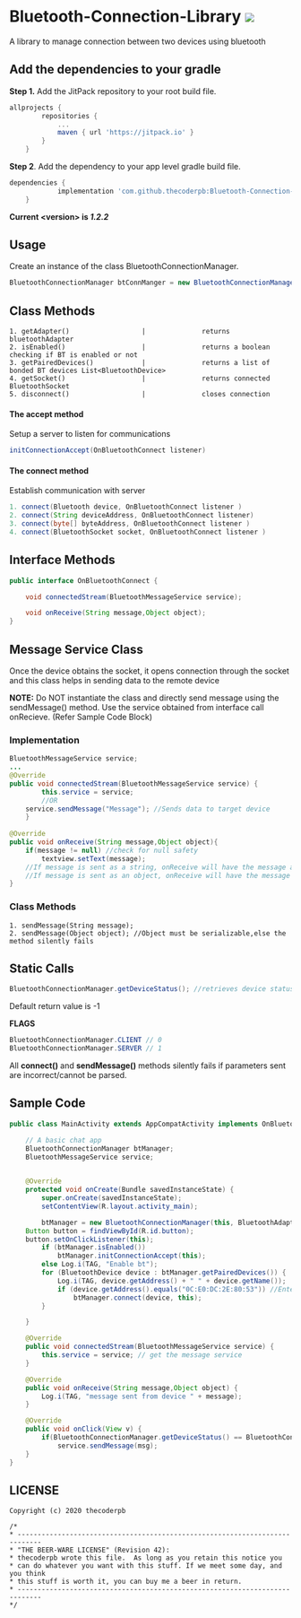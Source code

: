 # Bluetooth-Connection-Library [![](https://jitpack.io/v/thecoderpb/Bluetooth-Connection-Library.svg)](https://jitpack.io/#thecoderpb/Bluetooth-Connection-Library)

A library to manage connection between two devices using bluetooth

<h2>Add the dependencies to your gradle</h2>
<b>Step 1.</b> Add the JitPack repository to your root build file.

```gradle
allprojects {
		repositories {
			...
			maven { url 'https://jitpack.io' }
		}
	} 
```
<b>Step 2</b>. Add the dependency to your app level gradle build file.
```gradle
dependencies {
	        implementation 'com.github.thecoderpb:Bluetooth-Connection-Library:<version>'
	}
```
<strong>Current \<version\> is <i>1.2.2</i></strong>

<h2>Usage</h2>
Create an instance of the class BluetoothConnectionManager.

```java
BluetoothConnectionManager btConnManger = new BluetoothConnectionManager(Context context,BluetoothAdapter adapter)
```

<h2>Class Methods</h2>

```
1. getAdapter()                  |              returns bluetoothAdapter
2. isEnabled()                   |              returns a boolean checking if BT is enabled or not
3. getPairedDevices()            |              returns a list of bonded BT devices List<BluetoothDevice>
4. getSocket()                   |              returns connected BluetoothSocket
5. disconnect()                  |              closes connection
```
<h4>The accept method</h4>
<p>Setup a server to listen for communications</p>

```java
initConnectionAccept(OnBluetoothConnect listener)
```

<h4>The connect method</h4>
<p>Establish communication with server</p>

```java
1. connect(Bluetooth device, OnBluetoothConnect listener )
2. connect(String deviceAddress, OnBluetoothConnect listener)
3. connect(byte[] byteAddress, OnBluetoothConnect listener )
4. connect(BluetoothSocket socket, OnBluetoothConnect listener )
```

<h2>Interface Methods</h2>

```java
public interface OnBluetoothConnect {

    void connectedStream(BluetoothMessageService service);

    void onReceive(String message,Object object);
}
```
<h2>Message Service Class</h2>
<p>Once the device obtains the socket, it opens connection through the socket and this class helps in sending data to the remote device</p>
<p><b>NOTE:</b> Do NOT instantiate the class and directly send message using the sendMessage() method. Use the service obtained from interface call onRecieve. (Refer Sample Code Block)</p>

<h3>Implementation</h3>

```java
BluetoothMessageService service;
...
@Override
public void connectedStream(BluetoothMessageService service) {
        this.service = service;
		//OR
	service.sendMessage("Message"); //Sends data to target device
    }
    
@Override
public void onReceive(String message,Object object){
    if(message != null) //check for null safety 
        textview.setText(message);
    //If message is sent as a string, onReceive will have the message as String as well as object
    //If message is sent as an object, onReceive will have the message as only object and String message will be null
}
```

<h3>Class Methods</h3>

```
1. sendMessage(String message); 
2. sendMessage(Object object); //Object must be serializable,else the method silently fails
```
	
<h2>Static Calls</h2>

```java
BluetoothConnectionManager.getDeviceStatus(); //retrieves device status as client or server
```

Default return value is -1

<b>FLAGS</b>
```java
BluetoothConnectionManager.CLIENT // 0
BluetoothConnectionManager.SERVER // 1
```

All <b>connect()</b> and <b>sendMessage()</b> methods silently fails if parameters sent are incorrect/cannot be parsed.

<h2>Sample Code</h2>

```java
public class MainActivity extends AppCompatActivity implements OnBluetoothConnect, View.OnClickListener {

    // A basic chat app
    BluetoothConnectionManager btManager;
    BluetoothMessageService service;
    

    @Override
    protected void onCreate(Bundle savedInstanceState) {
        super.onCreate(savedInstanceState);
        setContentView(R.layout.activity_main);

        btManager = new BluetoothConnectionManager(this, BluetoothAdapter.getDefaultAdapter());
	Button button = findViewById(R.id.button);
	button.setOnClickListener(this);
        if (btManager.isEnabled())
            btManager.initConnectionAccept(this);
        else Log.i(TAG, "Enable bt");
        for (BluetoothDevice device : btManager.getPairedDevices()) {
            Log.i(TAG, device.getAddress() + " " + device.getName());
            if (device.getAddress().equals("0C:E0:DC:2E:80:53")) //Enter your device address
                btManager.connect(device, this);
        }

    }

    @Override
    public void connectedStream(BluetoothMessageService service) {
        this.service = service; // get the message service
    }

    @Override
    public void onReceive(String message,Object object) {
        Log.i(TAG, "message sent from device " + message);
    }

    @Override
    public void onClick(View v) {
        if(BluetoothConnectionManager.getDeviceStatus() == BluetoothConnectionManager.CLIENT) //only client will be able to send message
        	service.sendMessage(msg);
    }
}
```

<h2>LICENSE</h2>

```
Copyright (c) 2020 thecoderpb

/*
* ----------------------------------------------------------------------------
* "THE BEER-WARE LICENSE" (Revision 42):
* thecoderpb wrote this file.  As long as you retain this notice you
* can do whatever you want with this stuff. If we meet some day, and you think
* this stuff is worth it, you can buy me a beer in return.   
* ----------------------------------------------------------------------------
*/

```

